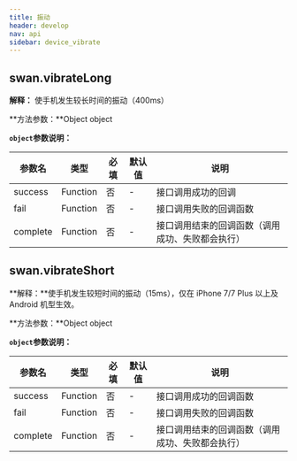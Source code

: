 ```yaml
---
title: 振动
header: develop
nav: api
sidebar: device_vibrate
---
```



## swan.vibrateLong

**解释：** 使手机发生较长时间的振动（400ms）

**方法参数：**Object object

**`object`参数说明：**

|参数名 |类型  |必填 | 默认值 |说明|
|---- | ---- | ---- | ----|----|
|success| Function  |  否  | -|接口调用成功的回调|
|fail  |  Function  |  否 | -| 接口调用失败的回调函数|
|complete  |  Function |   否 | -| 接口调用结束的回调函数（调用成功、失败都会执行）|

## swan.vibrateShort

**解释：**使手机发生较短时间的振动（15ms），仅在 iPhone 7/7 Plus 以上及 Android 机型生效。

**方法参数：**Object object

**`object`参数说明：**

|参数名 |类型  |必填 | 默认值 |说明|
|---- | ---- | ---- | ----|----|
|success| Function  |  否  |-| 接口调用成功的回调函数|
|fail  |  Function  |  否  |-| 接口调用失败的回调函数|
|complete  |  Function  |  否 | -| 接口调用结束的回调函数（调用成功、失败都会执行）|

<!-- #### 错误码

|错误码|说明|
|--|--|
|1001|设备不支持| -->